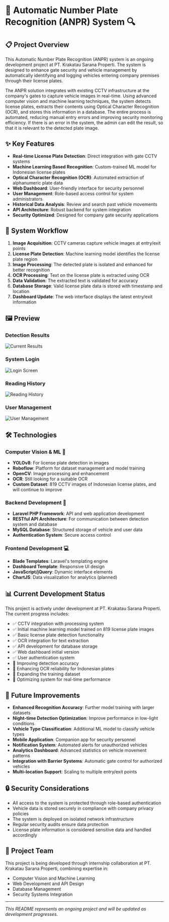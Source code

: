 # 🚗 Automatic Number Plate Recognition (ANPR) System 🔍

## 📋 Project Overview
This Automatic Number Plate Recognition (ANPR) system is an ongoing development project at PT. Krakatau Sarana Properti. The system is designed to enhance gate security and vehicle management by automatically identifying and logging vehicles entering company premises through their license plates.

The ANPR solution integrates with existing CCTV infrastructure at the company's gates to capture vehicle images in real-time. Using advanced computer vision and machine learning techniques, the system detects license plates, extracts their contents using Optical Character Recognition (OCR), and stores this information in a database. The entire process is automated, reducing manual entry errors and improving security monitoring efficiency. If there is an error in the system, the admin can edit the result, so that it is relevant to the detected plate image.

## ✨ Key Features
- **Real-time License Plate Detection**: Direct integration with gate CCTV systems
- **Machine Learning Based Recognition**: Custom-trained ML model for Indonesian license plates
- **Optical Character Recognition (OCR)**: Automated extraction of alphanumeric plate data
- **Web Dashboard**: User-friendly interface for security personnel
- **User Management**: Role-based access control for system administrators
- **Historical Data Analysis**: Review and search past vehicle movements
- **API Architecture**: Robust backend for system integration
- **Security Optimized**: Designed for company gate security applications

## 🔄 System Workflow
1. **Image Acquisition**: CCTV cameras capture vehicle images at entry/exit points
2. **License Plate Detection**: Machine learning model identifies the license plate region
3. **Image Processing**: The detected plate is isolated and enhanced for better recognition
4. **OCR Processing**: Text on the license plate is extracted using OCR
5. **Data Validation**: The extracted text is validated for accuracy
6. **Database Storage**: Valid license plate data is stored with timestamp and location
7. **Dashboard Update**: The web interface displays the latest entry/exit information

## 🖼️ Preview

### Detection Results
![Current Results](assets/hasil_sementara.jpg)

### System Login
![Login Screen](assets/login.png)

### Reading History
![Reading History](assets/history_pembacaan.png)

### User Management
![User Management](assets/manage_user.png)

## 🛠️ Technologies

### Computer Vision & ML 🧠
- **YOLOv8**: For license plate detection in images
- **Roboflow**: Platform for dataset management and model training
- **OpenCV**: Image processing and enhancement
- **OCR**: Still looking for a suitable OCR
- **Custom Dataset**: 819 CCTV images of Indonesian license plates, and will continue to improve

### Backend Development 🔧
- **Laravel PHP Framework**: API and web application development
- **RESTful API Architecture**: For communication between detection system and database
- **MySQL Database**: Structured storage of vehicle and user data
- **Authentication System**: Secure access control

### Frontend Development 💻
- **Blade Templates**: Laravel's templating engine
- **Dashboard Template**: Responsive UI design
- **JavaScript/jQuery**: Dynamic interface elements
- **ChartJS**: Data visualization for analytics (planned)

## 📊 Current Development Status
This project is actively under development at PT. Krakatau Sarana Properti. The current progress includes:

- ✅ CCTV integration with processing system
- ✅ Initial machine learning model trained on 819 license plate images
- ✅ Basic license plate detection functionality
- ✅ OCR integration for text extraction
- ✅ API development for database storage
- ✅ Web dashboard initial version
- ✅ User authentication system
- 🔄 Improving detection accuracy
- 🔄 Enhancing OCR reliability for Indonesian plates
- 🔄 Expanding the training dataset
- 🔄 Optimizing system for real-time performance

## 🚀 Future Improvements
- **Enhanced Recognition Accuracy**: Further model training with larger datasets
- **Night-time Detection Optimization**: Improve performance in low-light conditions
- **Vehicle Type Classification**: Additional ML model to classify vehicle types
- **Mobile Application**: Companion app for security personnel
- **Notification System**: Automated alerts for unauthorized vehicles
- **Analytics Dashboard**: Advanced statistics on vehicle movement patterns
- **Integration with Barrier Systems**: Automatic gate control for authorized vehicles
- **Multi-location Support**: Scaling to multiple entry/exit points

## 🔒 Security Considerations
- All access to the system is protected through role-based authentication
- Vehicle data is stored securely in compliance with company privacy policies
- The system is deployed on isolated network infrastructure
- Regular security audits ensure data protection
- License plate information is considered sensitive data and handled accordingly

## 🤝 Project Team
This project is being developed through internship collaboration at PT. Krakatau Sarana Properti, combining expertise in:
- Computer Vision and Machine Learning
- Web Development and API Design
- Database Management
- Security Systems Integration

---

*This README represents an ongoing project and will be updated as development progresses.*
